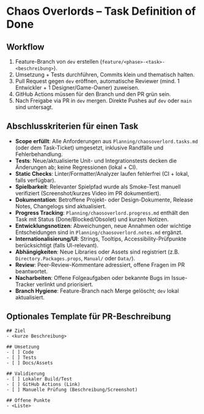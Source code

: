 # Chaos Overlords – Task Definition of Done

## Workflow
1. Feature-Branch von `dev` erstellen (`feature/<phase>-<task>-<beschreibung>`).
2. Umsetzung + Tests durchführen, Commits klein und thematisch halten.
3. Pull Request gegen `dev` eröffnen, automatische Reviewer (mind. 1 Entwickler + 1 Designer/Game-Owner) zuweisen.
4. GitHub Actions müssen für den Branch und den PR grün sein.
5. Nach Freigabe via PR in `dev` mergen. Direkte Pushes auf `dev` oder `main` sind untersagt.

## Abschlusskriterien für einen Task
- **Scope erfüllt**: Alle Anforderungen aus `Planning/chaosoverlord.tasks.md` (oder dem Task-Ticket) umgesetzt, inklusive Randfälle und Fehlerbehandlung.
- **Tests**: Neue/aktualisierte Unit- und Integrationstests decken die Änderungen ab; keine Regressionen (lokal + CI).
- **Static Checks**: Linter/Formatter/Analyzer laufen fehlerfrei (CI + lokal, falls verfügbar).
- **Spielbarkeit**: Relevanter Spielpfad wurde als Smoke-Test manuell verifiziert (Screenshot/kurzes Video im PR dokumentiert).
- **Dokumentation**: Betroffene Projekt- oder Design-Dokumente, Release Notes, Changelogs sind aktualisiert.
- **Progress Tracking**: `Planning/chaosoverlord.progress.md` enthält den Task mit Status (Done/Blocked/Obsolet) und kurzen Notizen.
- **Entwicklungsnotizen**: Abweichungen, neue Annahmen oder wichtige Entscheidungen sind in `Planning/chaosoverlord.notes.md` ergänzt.
- **Internationalisierung/UI**: Strings, Tooltips, Accessibility-Prüfpunkte berücksichtigt (falls UI-relevant).
- **Abhängigkeiten**: Neue Libraries oder Assets sind registriert (z.B. `Directory.Packages.props`, `Manual/` oder `Data/`).
- **Review**: Peer-Review-Kommentare adressiert, offene Fragen im PR beantwortet.
- **Nacharbeiten**: Offene Folgeaufgaben oder bekannte Bugs im Issue-Tracker verlinkt und priorisiert.
- **Branch Hygiene**: Feature-Branch nach Merge gelöscht; `dev` lokal aktualisiert.

## Optionales Template für PR-Beschreibung
```
## Ziel
- <kurze Beschreibung>

## Umsetzung
- [ ] Code
- [ ] Tests
- [ ] Docs/Assets

## Validierung
- [ ] Lokaler Build/Test
- [ ] GitHub Actions (Link)
- [ ] Manuelle Prüfung (Beschreibung/Screenshot)

## Offene Punkte
- <Liste>
```